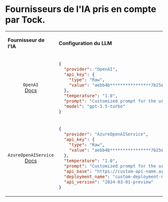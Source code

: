
# Fournisseurs de l'IA pris en compte par Tock.


<table>
<tr>
<td>

**Fournisseur de l'IA**
</td> 
<td> 

**Configuration du LLM**
</td>
<td> 

**Configuration de l'Embedding**
</td>
</tr>
<tr>
<td style="text-align: center;">

`OpenAI` <br />
[Docs](https://platform.openai.com/docs/introduction)
</td>
<td style="vertical-align: top;">

```json
{
  "provider": "OpenAI",
  "api_key": {
    "type": "Raw",
    "value": "aebb4b****************7b25e3371"
  },
  "temperature": "1.0",
  "prompt": "Customized prompt for the use case",
  "model": "gpt-3.5-turbo"
}
```
</td>
<td style="vertical-align: top;">

```json
{
  "provider": "OpenAI",
  "api_key": {
    "type": "Raw",
    "value": "aebb4b****************7b25e3371"
  },
  "model": "text-embedding-ada-002"
}
```
</td>
</tr>
<tr>
<td style="text-align: center;">

`AzureOpenAIService` <br />
[Docs](https://azure.microsoft.com/fr-fr/products/ai-services/openai-service)
</td>
<td style="vertical-align: top;">

```json
{
  "provider": "AzureOpenAIService",
  "api_key": {
    "type": "Raw",
    "value": "aebb4b****************7b25e3371"
  },
  "temperature": "1.0",
  "prompt": "Customized prompt for the use case",
  "api_base": "https://custom-api-name.azure-api.net",
  "deployment_name": "custom-deployment-name",
  "api_version": "2024-03-01-preview"
}
```
</td>
<td style="vertical-align: top;">

```json
{
  "provider": "AzureOpenAIService",
  "api_key": {
    "type": "Raw",
    "value": "aebb4b****************7b25e3371"
  },
  "api_base": "https://custom-api-name.azure-api.net",
  "deployment_name": "custom-deployment-name",
  "api_version": "2024-03-01-preview"
}
```
</td>
</tr>
</table>
